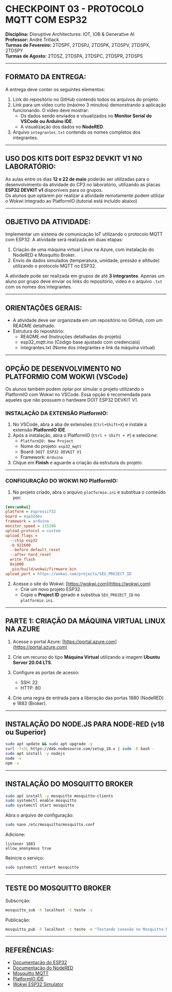 # CHECKPOINT 03 - PROTOCOLO MQTT COM ESP32
**Disciplina:** Disruptive Architectures: IOT, IOB & Generative AI  
**Professor:** André Tritiack  
**Turmas de Fevereiro:** 2TDSPF, 2TDSPJ, 2TDSPK, 2TDSPV, 2TDSPX, 2TDSPY  
**Turmas de Agosto:** 2TDSZ, 2TDSPA, 2TDSPC, 2TDSPR, 2TDSPS  

---

## FORMATO DA ENTREGA:
A entrega deve conter os seguintes elementos:  
1. Link do repositório no GitHub contendo todos os arquivos do projeto.  
2. Link para um vídeo curto (máximo 3 minutos) demonstrando a aplicação funcionando. O vídeo deve mostrar:  
   - Os dados sendo enviados e visualizados no **Monitor Serial do VSCode ou Arduino IDE**.  
   - A visualização dos dados no **NodeRED**.  
3. Arquivo `integrantes.txt` contendo os nomes completos dos integrantes.  

---

## USO DOS KITS DOIT ESP32 DEVKIT V1 NO LABORATÓRIO:

As aulas entre os dias **12 e 22 de maio** poderão ser utilizadas para o desenvolvimento da atividade do CP3 no laboratório, utilizando as placas **ESP32 DEVKIT v1** disponíveis para os grupos.  
Os alunos que optarem por realizar a atividade remotamente podem utilizar o Wokwi integrado ao PlatformIO (tutorial está incluído abaixo)

---

## OBJETIVO DA ATIVIDADE:
Implementar um sistema de comunicação IoT utilizando o protocolo MQTT com ESP32. A atividade será realizada em duas etapas:  

1. Criação de uma máquina virtual Linux na Azure, com instalação do NodeRED e Mosquitto Broker.  
2. Envio de dados simulados (temperatura, umidade, pressão e altitude) utilizando o protocolo MQTT no ESP32.  

A atividade pode ser realizada em grupos de até **3 integrantes**. Apenas um aluno por grupo deve enviar os links do repositório, vídeo e o arquivo `.txt` com os nomes dos integrantes.

---

## ORIENTAÇÕES GERAIS:
- A atividade deve ser organizada em um repositório no GitHub, com um README detalhado.
- Estrutura do repositório:
  - README.md (Instruções detalhadas do projeto)
  - esp32_mqtt.ino (Código base ajustado com credenciais)
  - integrantes.txt (Nome dos integrantes e link da máquina virtual)

---

## OPÇÃO DE DESENVOLVIMENTO NO PLATFORMIO COM WOKWI (VSCode)

Os alunos também podem optar por simular o projeto utilizando o PlatformIO com Wokwi no VSCode. Essa opção é recomendada para aqueles que não possuem o hardware DOIT ESP32 DEVKIT V1.

### **INSTALAÇÃO DA EXTENSÃO PlatformIO:**

1. No VSCode, abra a aba de extensões (`Ctrl+Shift+X`) e instale a extensão **PlatformIO IDE**.
2. Após a instalação, abra o PlatformIO (`Ctrl + Shift + P`) e selecione:
   - `PlatformIO: New Project`
   - Nome do projeto: `esp32_mqtt`
   - Board: `DOIT ESP32 DEVKIT V1`
   - Framework: `Arduino`
3. Clique em **Finish** e aguarde a criação da estrutura do projeto.

---

### **CONFIGURAÇÃO DO WOKWI NO PlatformIO:**

1. No projeto criado, abra o arquivo `platformio.ini` e substitua o conteúdo por:

```ini
[env:wokwi]
platform = espressif32
board = esp32dev
framework = arduino
monitor_speed = 115200
upload_protocol = custom
upload_flags =
  --chip esp32
  -b 921600
  --before default_reset
  --after hard_reset
  write_flash
  0x1000
  .pio/build/wokwi/firmware.bin
upload_port = https://wokwi.com/projects/SEU_PROJECT_ID
```

2. Acesse o site do Wokwi: [https://wokwi.com](https://wokwi.com)  
   - Crie um novo projeto ESP32.
   - Copie o **Project ID** gerado e substitua `SEU_PROJECT_ID` no `platformio.ini`.

---

## PARTE 1: CRIAÇÃO DA MÁQUINA VIRTUAL LINUX NA AZURE

1. Acesse o portal Azure: [https://portal.azure.com](https://portal.azure.com)  
2. Crie um recurso do tipo **Máquina Virtual** utilizando a imagem **Ubuntu Server 20.04 LTS**.
3. Configure as portas de acesso:
   - SSH: 22
   - HTTP: 80

4. Crie uma regra de entrada para a liberação das portas 1880 (NodeRED) e 1883 (Broker).

---

## INSTALAÇÃO DO NODE.JS PARA NODE-RED (v18 ou Superior)

```bash
sudo apt update && sudo apt upgrade -y
curl -fsSL https://deb.nodesource.com/setup_18.x | sudo -E bash -
sudo apt install -y nodejs
node -v
npm -v
```

---

## INSTALAÇÃO DO MOSQUITTO BROKER

```bash
sudo apt install -y mosquitto mosquitto-clients
sudo systemctl enable mosquitto
sudo systemctl start mosquitto
```

Abra o arquivo de configuração:

```bash
sudo nano /etc/mosquitto/mosquitto.conf
```

Adicione:

```plaintext
listener 1883
allow_anonymous true
```

Reinicie o serviço:

```bash
sudo systemctl restart mosquitto
```

---

## TESTE DO MOSQUITTO BROKER

Subscrição:

```bash
mosquitto_sub -h localhost -t teste -v
```

Publicação:

```bash
mosquitto_pub -h localhost -t teste -m "Testando conexão no Mosquitto Broker"
```

---

## REFERÊNCIAS:
- [Documentação do ESP32](https://docs.espressif.com/projects/esp-idf/en/latest/esp32/)
- [Documentação do NodeRED](https://nodered.org/docs/)
- [Mosquitto MQTT](https://mosquitto.org/documentation/)
- [PlatformIO IDE](https://platformio.org/)
- [Wokwi ESP32 Simulator](https://wokwi.com/)
